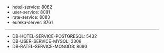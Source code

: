 - hotel-service: 8082
- user-service: 8081
- rate-service: 8083
- eureka-server: 8761
- --------------
- DB-HOTEL-SERVICE-POSTGRESQL: 5432
- DB-USER-SERVICE-MYSQL: 3306
- DB-RATEL-SERVICE-MONGDB: 8080
